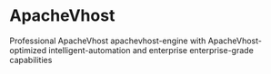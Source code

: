 # ApacheVhost
Professional ApacheVhost apachevhost-engine with ApacheVhost-optimized intelligent-automation and enterprise enterprise-grade capabilities
